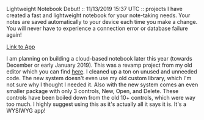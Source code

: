 Lightweight Notebook Debut! :: 11/13/2019  15:37 UTC :: projects
I have created a fast and lightweight notebook for your note-taking needs. Your notes are saved automatically to your device each time you make a change. You will never have to experience a connection error or database failure again!

[Link to App](http://notebook.vandesm14.ml)

I am planning on building a cloud-based notebook later this year (towards December or early January 2019). This was a revamp project from my old editor which you can find [here](https://lste-1.vandesm14.repl.co/). I cleaned up a ton on unused and unneeded code. The new system doesn't even use my old custom library, which I'm not sure why I thought I needed it. Also with the new system comes an even smaller package with only 3 controls, New, Open, and Delete. These controls have been boiled down from the old 10+ controls, which were way too much. I highly suggest using this as it's actually all it says it is. It's a WYSIWYG app!